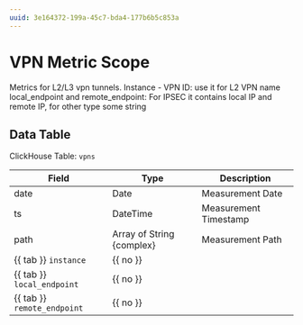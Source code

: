 ```yaml
---
uuid: 3e164372-199a-45c7-bda4-177b6b5c853a
---
```

# VPN Metric Scope

Metrics for L2/L3 vpn tunnels.
Instance - VPN ID: use it for L2 VPN name
local_endpoint and remote_endpoint: For IPSEC it contains local IP and remote IP, for other type some string


## Data Table

ClickHouse Table: `vpns`

Field | Type | Description
--- | --- | ---
date | Date | Measurement Date
ts | DateTime | Measurement Timestamp
path | Array of String {complex} | Measurement Path
{{ tab }} `instance` | {{ no }} | 
{{ tab }} `local_endpoint` | {{ no }} | 
{{ tab }} `remote_endpoint` | {{ no }} | 
